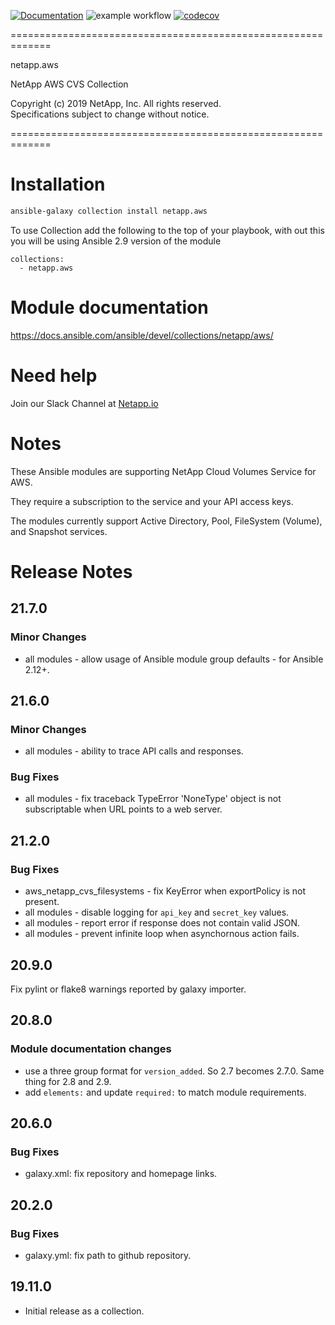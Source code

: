 [![Documentation](https://img.shields.io/badge/docs-brightgreen.svg)](https://docs.ansible.com/ansible/devel/collections/netapp/aws/index.html)
![example workflow](https://github.com/ansible-collections/netapp.aws/actions/workflows/main.yml/badge.svg)
[![codecov](https://codecov.io/gh/ansible-collections/netapp.aws/branch/main/graph/badge.svg?token=weBYkksxSi)](https://codecov.io/gh/ansible-collections/netapp.aws)


=============================================================
                                                             
netapp.aws                                                   
                                                             
NetApp AWS CVS Collection                                    
                                                             
Copyright (c) 2019 NetApp, Inc. All rights reserved.         
Specifications subject to change without notice.             
                                                             
=============================================================

# Installation
```bash
ansible-galaxy collection install netapp.aws
```
To use Collection add the following to the top of your playbook, with out this you will be using Ansible 2.9 version of the module
```  
collections:
  - netapp.aws
```

# Module documentation
https://docs.ansible.com/ansible/devel/collections/netapp/aws/

# Need help
Join our Slack Channel at [Netapp.io](http://netapp.io/slack)

# Notes

These Ansible modules are supporting NetApp Cloud Volumes Service for AWS.

They require a subscription to the service and your API access keys.

The modules currently support Active Directory, Pool, FileSystem (Volume), and Snapshot services.

# Release Notes


## 21.7.0

### Minor Changes
- all modules - allow usage of Ansible module group defaults - for Ansible 2.12+.

## 21.6.0

### Minor Changes
- all modules - ability to trace API calls and responses.

### Bug Fixes
- all modules - fix traceback TypeError 'NoneType' object is not subscriptable when URL points to a web server.

## 21.2.0

### Bug Fixes
- aws_netapp_cvs_filesystems - fix KeyError when exportPolicy is not present.
- all modules - disable logging for `api_key` and `secret_key` values.
- all modules - report error if response does not contain valid JSON.
- all modules - prevent infinite loop when asynchornous action fails.

## 20.9.0

Fix pylint or flake8 warnings reported by galaxy importer.

## 20.8.0

### Module documentation changes
- use a three group format for `version_added`.  So 2.7 becomes 2.7.0.  Same thing for 2.8 and 2.9.
- add `elements:` and update `required:` to match module requirements.

## 20.6.0

### Bug Fixes
- galaxy.xml: fix repository and homepage links.

## 20.2.0

### Bug Fixes
- galaxy.yml: fix path to github repository.

## 19.11.0
- Initial release as a collection.
